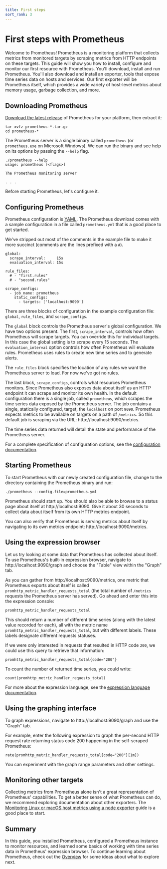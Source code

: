 ```yaml
---
title: First steps
sort_rank: 3
---
```


# First steps with Prometheus

Welcome to Prometheus! Prometheus is a monitoring platform that collects metrics from monitored targets by scraping metrics from HTTP endpoints on these targets. This guide will show you how to install, configure and monitor our first resource with Prometheus. You'll download, install and run Prometheus. You'll also download and install an exporter, tools that expose time series data on hosts and services. Our first exporter will be Prometheus itself, which provides a wide variety of host-level metrics about memory usage, garbage collection, and more.

## Downloading Prometheus

[Download the latest release](/download) of Prometheus for your platform, then
extract it:

```language-bash
tar xvfz prometheus-*.tar.gz
cd prometheus-*
```

The Prometheus server is a single binary called `prometheus` (or `prometheus.exe` on Microsoft Windows). We can run the binary and see help on its options by passing the `--help` flag.

```language-bash
./prometheus --help
usage: prometheus [<flags>]

The Prometheus monitoring server

. . .
```

Before starting Prometheus, let's configure it.

## Configuring Prometheus

Prometheus configuration is [YAML](https://yaml.org/). The Prometheus download comes with a sample configuration in a file called `prometheus.yml` that is a good place to get started.

We've stripped out most of the comments in the example file to make it more succinct (comments are the lines prefixed with a `#`).

```language-yaml
global:
  scrape_interval:     15s
  evaluation_interval: 15s

rule_files:
  # - "first.rules"
  # - "second.rules"

scrape_configs:
  - job_name: prometheus
    static_configs:
      - targets: ['localhost:9090']
```

There are three blocks of configuration in the example configuration file: `global`, `rule_files`, and `scrape_configs`.

The `global` block controls the Prometheus server's global configuration. We have two options present. The first, `scrape_interval`, controls how often Prometheus will scrape targets. You can override this for individual targets. In this case the global setting is to scrape every 15 seconds. The `evaluation_interval` option controls how often Prometheus will evaluate rules. Prometheus uses rules to create new time series and to generate alerts.

The `rule_files` block specifies the location of any rules we want the Prometheus server to load. For now we've got no rules.

The last block, `scrape_configs`, controls what resources Prometheus monitors. Since Prometheus also exposes data about itself as an HTTP endpoint it can scrape and monitor its own health. In the default configuration there is a single job, called `prometheus`, which scrapes the time series data exposed by the Prometheus server. The job contains a single, statically configured, target, the `localhost` on port `9090`. Prometheus expects metrics to be available on targets on a path of `/metrics`. So this default job is scraping via the URL: http://localhost:9090/metrics.

The time series data returned will detail the state and performance of the Prometheus server.

For a complete specification of configuration options, see the
[configuration documentation](/docs/operating/configuration).

## Starting Prometheus

To start Prometheus with our newly created configuration file, change to the directory containing the Prometheus binary and run:

```language-bash
./prometheus --config.file=prometheus.yml
```

Prometheus should start up. You should also be able to browse to a status page about itself at http://localhost:9090. Give it about 30 seconds to collect data about itself from its own HTTP metrics endpoint.

You can also verify that Prometheus is serving metrics about itself by
navigating to its own metrics endpoint: http://localhost:9090/metrics.

## Using the expression browser

Let us try looking at some data that Prometheus has collected about itself. To
use Prometheus's built-in expression browser, navigate to
http://localhost:9090/graph and choose the "Table" view within the "Graph"
tab.

As you can gather from http://localhost:9090/metrics, one metric that
Prometheus exports about itself is called
`promhttp_metric_handler_requests_total` (the total number of `/metrics` requests the Prometheus server has served). Go ahead and enter this into the expression console:

```
promhttp_metric_handler_requests_total
```

This should return a number of different time series (along with the latest value recorded for each), all with the metric name `promhttp_metric_handler_requests_total`, but with different labels. These labels designate different requests statuses.

If we were only interested in requests that resulted in HTTP code `200`, we could use this query to retrieve that information:

```
promhttp_metric_handler_requests_total{code="200"}
```

To count the number of returned time series, you could write:

```
count(promhttp_metric_handler_requests_total)
```

For more about the expression language, see the
[expression language documentation](/docs/querying/basics/).

## Using the graphing interface

To graph expressions, navigate to http://localhost:9090/graph and use the "Graph" tab.

For example, enter the following expression to graph the per-second HTTP request rate returning status code 200 happening in the self-scraped Prometheus:

```
rate(promhttp_metric_handler_requests_total{code="200"}[1m])
```

You can experiment with the graph range parameters and other settings.

## Monitoring other targets

Collecting metrics from Prometheus alone isn't a great representation of Prometheus' capabilities. To get a better sense of what Prometheus can do, we recommend exploring documentation about other exporters. The [Monitoring Linux or macOS host metrics using a node exporter](/docs/guides/node-exporter) guide is a good place to start.

## Summary

In this guide, you installed Prometheus, configured a Prometheus instance to monitor resources, and learned some basics of working with time series data in Prometheus' expression browser. To continue learning about Prometheus, check out the [Overview](/docs/introduction/overview) for some ideas about what to explore next.
